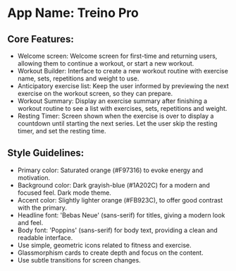 # **App Name**: Treino Pro

## Core Features:

- Welcome screen: Welcome screen for first-time and returning users, allowing them to continue a workout, or start a new workout.
- Workout Builder: Interface to create a new workout routine with exercise name, sets, repetitions and weight to use.
- Anticipatory exercise list: Keep the user informed by previewing the next exercise on the workout screen, so they can prepare.
- Workout Summary: Display an exercise summary after finishing a workout routine to see a list with exercises, sets, repetitions and weight.
- Resting Timer: Screen shown when the exercise is over to display a countdown until starting the next series. Let the user skip the resting timer, and set the resting time.

## Style Guidelines:

- Primary color: Saturated orange (#F97316) to evoke energy and motivation.
- Background color: Dark grayish-blue (#1A202C) for a modern and focused feel. Dark mode theme.
- Accent color: Slightly lighter orange (#FB923C), to offer good contrast with the primary.
- Headline font: 'Bebas Neue' (sans-serif) for titles, giving a modern look and feel.
- Body font: 'Poppins' (sans-serif) for body text, providing a clean and readable interface.
- Use simple, geometric icons related to fitness and exercise.
- Glassmorphism cards to create depth and focus on the content.
- Use subtle transitions for screen changes.